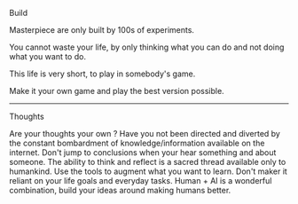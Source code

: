 Build

Masterpiece are only built by 100s of experiments. 

You cannot waste your life,  by only thinking what you can do and not doing what you want to do. 

This life is very short,  to play in somebody's game. 

Make it your own game and play the best version possible.  

---

Thoughts  

Are your thoughts your own ?
Have you not been directed and diverted by the constant bombardment of knowledge/information available on the internet. 
Don't jump to conclusions when your hear something and about someone. 
The ability to think and reflect is a sacred thread available only to humankind.
Use the tools to augment what you want to learn. 
Don't maker it reliant on your life goals and everyday tasks. 
Human + AI is a wonderful combination,  build your ideas around making humans better.